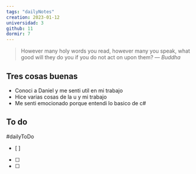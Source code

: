 ```yaml
---
tags: "dailyNotes"
creation: 2023-01-12
universidad: 3
github: 11
dormir: 7
---
```


> However many holy words you read, however many you speak, what good will they do you if you do not act on upon them?
> — <cite>Buddha</cite>

## Tres cosas buenas 
- Conoci a Daniel y me senti util en mi trabajo
- Hice varias cosas de la u y mi trabajo  
- Me senti emocionado porque entendi lo basico de c#

## To do
#dailyToDo
- [ ] 
- [ ] 
- [ ] 
